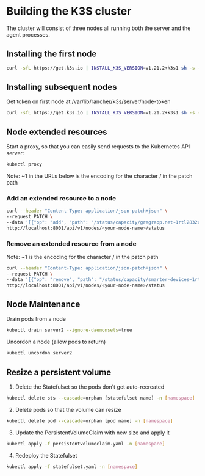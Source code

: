 # Building the K3S cluster

The cluster will consist of three nodes all running both the server and the agent processes.

## Installing the first node 

```bash
curl -sfL https://get.k3s.io | INSTALL_K3S_VERSION=v1.21.2+k3s1 sh -s - server --disable=traefik --disable=servicelb --cluster-init
```

## Installing subsequent nodes

Get token on first node at /var/lib/rancher/k3s/server/node-token

```bash
curl -sfL https://get.k3s.io | INSTALL_K3S_VERSION=v1.21.2+k3s1 sh -s - server --disable=traefik --disable=servicelb --server https://<ip or hostname of node1>:6443 --token <TOKEN> 
```

## Node extended resources

Start a proxy, so that you can easily send requests to the Kubernetes API server:

```bash
kubectl proxy
```

Note: ~1 in the URLs below is the encoding for the character / in the patch path

### Add an extended resource to a node 

```bash
curl --header "Content-Type: application/json-patch+json" \
--request PATCH \
--data '[{"op": "add", "path": "/status/capacity/gregrapp.net~1rtl2832u", "value": "1"}]' \
http://localhost:8001/api/v1/nodes/<your-node-name>/status
```

### Remove an extended resource from a node

Note: ~1 is the encoding for the character / in the patch path

```bash
curl --header "Content-Type: application/json-patch+json" \
--request PATCH \
--data '[{"op": "remove", "path": "/status/capacity/smarter-devices~1rtlsdr2"}]' \
http://localhost:8001/api/v1/nodes/<your-node-name>/status
```

## Node Maintenance

Drain pods from a node

```bash
kubectl drain server2 --ignore-daemonsets=true
```

Uncordon a node (allow pods to return)

```bash
kubectl uncordon server2
```

## Resize a persistent volume

1. Delete the Statefulset so the pods don't get auto-recreated
```bash
kubectl delete sts --cascade=orphan [statefulset name] -n [namespace]
```

2. Delete pods so that the volume can resize
```bash
kubectl delete pod --cascade=orphan [pod name] -n [namespace]
```

3. Update the PersistentVolumeClaim with new size and apply it
```bash
kubectl apply -f persistentvolumeclaim.yaml -n [namespace]
```

4. Redeploy the Statefulset
```bash
kubectl apply -f statefulset.yaml -n [namespace]
```